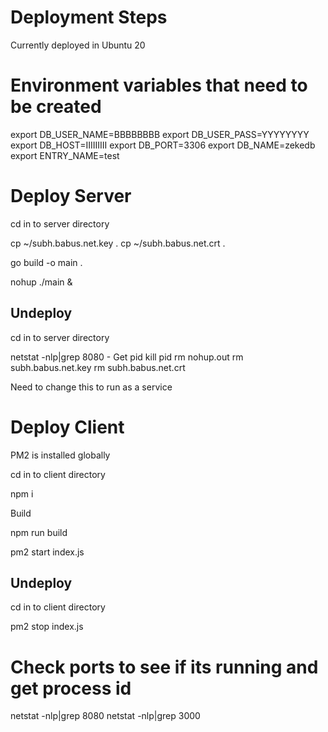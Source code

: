 # Deployment Steps

Currently deployed in Ubuntu 20

# Environment variables that need to be created 

export DB_USER_NAME=BBBBBBBB
export DB_USER_PASS=YYYYYYYY
export DB_HOST=IIIIIIIII
export DB_PORT=3306
export DB_NAME=zekedb
export ENTRY_NAME=test

# Deploy Server 

cd in to server directory

cp ~/subh.babus.net.key .
cp ~/subh.babus.net.crt .

go build -o main . 

nohup ./main &

## Undeploy 

cd in to server directory

netstat -nlp|grep 8080 - Get pid 
kill pid 
rm nohup.out
rm subh.babus.net.key
rm subh.babus.net.crt

Need to change this to run as a service


# Deploy Client 

PM2 is installed globally 

cd in to client directory

npm i 

Build 

npm run build

pm2 start index.js

## Undeploy 

cd in to client directory

pm2 stop index.js

# Check ports to see if its running and get process id 
netstat -nlp|grep 8080
netstat -nlp|grep 3000


